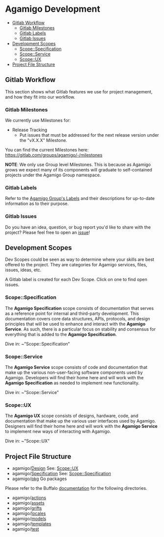# Agamigo Development

<!-- vim-markdown-toc GitLab -->

* [Gitlab Workflow](#gitlab-workflow)
	* [Gitlab Milestones](#gitlab-milestones)
	* [Gitlab Labels](#gitlab-labels)
	* [Gitlab Issues](#gitlab-issues)
* [Development Scopes](#development-scopes)
	* [Scope::Specification](#scopespecification)
	* [Scope::Service](#scopeservice)
	* [Scope::UX](#scopeux)
* [Project File Structure](#project-file-structure)

<!-- vim-markdown-toc -->

## Gitlab Workflow

This section shows what Gitlab features we use for project management, and how
they fit into our workflow.

### Gitlab Milestones

We currently use Milestones for:
- Release Tracking
  - Put issues that must be addressed for the next release version under the
      "vX.X.X" Milestone.

You can find the current Milestones here:
https://gitlab.com/groups/agamigo/-/milestones

**NOTE**: We only use Group level Milestones. This is because as Agamigo grows
we expect many of its components will graduate to self-contained projects under
the Agamigo Group namespace.

### Gitlab Labels

Refer to the [Agamigo Group's Labels](https://gitlab.com/groups/agamigo/-/labels)
and their descriptions for up-to-date information as to their purpose.

### Gitlab Issues

Do you have an idea, question, or bug report you'd like to share with the
project? Please feel free to open an
[issue](https://gitlab.com/agamigo/agamigo/issues)!

## Development Scopes

Dev Scopes could be seen as way to determine where your skills are best offered
to the project. They are categories for Agamigo services, files, issues, ideas,
etc.

A Gitlab label is created for each Dev Scope. Click on one to find open issues.

### Scope::Specification

The **Agamigo Specification** scope consists of documentation that serves as a
reference point for internal and third-party development. This documentation
covers core data structures, APIs, protocols, and design principles that will be
used to enhance and interact with the **Agamigo Service**. As such, there is a
particular focus on stability and consensus for everything that is added to the
**Agamigo Specification**.

Dive in: ~"Scope::Specification"

### Scope::Service

The **Agamigo Service** scope consists of code and documentation that make up the
various non-user-facing software components used by Agamigo. Developers will
find their home here and will work with the **Agamigo Specification** as needed to
implement new functionality.

Dive in: ~"Scope::Service"

### Scope::UX

The **Agamigo UX** scope consists of designs, hardware, code, and documentation that
make up the various user interfaces used by Agamigo. Designers will find their
home here and will work with the **Agamigo Service** to implement new ways of
interacting with Agamigo.

Dive in: ~"Scope::UX"

## Project File Structure

- agamigo/[Design](/Design) See: [Scope::UX](#Scope::UX)
- agamigo/[Specification](/Specification) See: [Scope::Specification](#Scope::Specification)
- agamigo/[pkg](/pkg) Go packages

Please refer to the Buffalo
[documentation](https://gobuffalo.io/docs/directory-structure) for the following
directories.

- agamigo/[actions](/actions)
- agamigo/[assets](/assets)
- agamigo/[grifts](/grifts)
- agamigo/[locales](/locales)
- agamigo/[models](/models)
- agamigo/[templates](/templates)
- agamigo/[test](/test)
